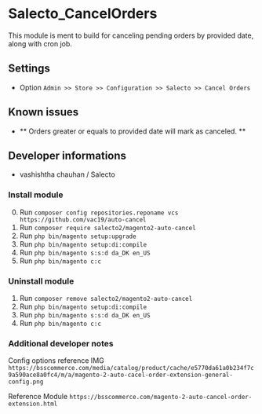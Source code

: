 # Salecto_CancelOrders

This module is ment to build for canceling pending orders by provided date, along with cron job.

## Settings

- Option `Admin >> Store >> Configuration >> Salecto >> Cancel Orders`

## Known issues

- ** Orders greater or equals to provided date will mark as canceled. **

## Developer informations
- vashishtha chauhan / Salecto

### Install module
0. Run `composer config repositories.reponame vcs https://github.com/vac19/auto-cancel`
1. Run `composer require salecto2/magento2-auto-cancel`
2. Run `php bin/magento setup:upgrade`
3. Run `php bin/magento setup:di:compile`
4. Run `php bin/magento s:s:d da_DK en_US`
5. Run `php bin/magento c:c`

### Uninstall module
1. Run `composer remove salecto2/magento2-auto-cancel`
2. Run `php bin/magento setup:di:compile`
3. Run `php bin/magento s:s:d da_DK en_US`
4. Run `php bin/magento c:c`

### Additional developer notes
Config options reference IMG `https://bsscommerce.com/media/catalog/product/cache/e5770da61a0b234f7c9a590ace8a0fc4/m/a/magento-2-auto-cacel-order-extension-general-config.png`

Reference Module `https://bsscommerce.com/magento-2-auto-cancel-order-extension.html`
